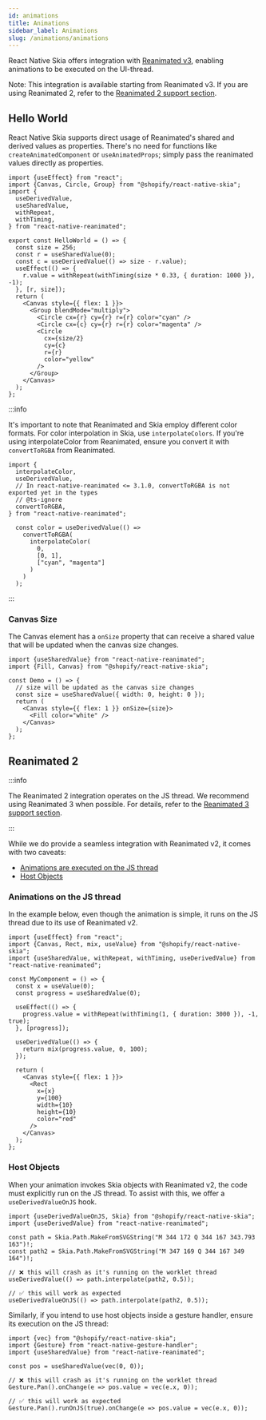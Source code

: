 ```yaml
---
id: animations
title: Animations
sidebar_label: Animations
slug: /animations/animations
---
```


React Native Skia offers integration with [Reanimated v3](https://docs.swmansion.com/react-native-reanimated/), enabling animations to be executed on the UI-thread.

Note: This integration is available starting from Reanimated v3. If you are using Reanimated 2, refer to the [Reanimated 2 support section](#reanimated-2).

## Hello World

React Native Skia supports direct usage of Reanimated's shared and derived values as properties. There's no need for functions like `createAnimatedComponent` or `useAnimatedProps`; simply pass the reanimated values directly as properties.

```tsx twoslash
import {useEffect} from "react";
import {Canvas, Circle, Group} from "@shopify/react-native-skia";
import {
  useDerivedValue,
  useSharedValue,
  withRepeat,
  withTiming,
} from "react-native-reanimated";

export const HelloWorld = () => {
  const size = 256;
  const r = useSharedValue(0);
  const c = useDerivedValue(() => size - r.value);
  useEffect(() => {
    r.value = withRepeat(withTiming(size * 0.33, { duration: 1000 }), -1);
  }, [r, size]);
  return (
    <Canvas style={{ flex: 1 }}>
      <Group blendMode="multiply">
        <Circle cx={r} cy={r} r={r} color="cyan" />
        <Circle cx={c} cy={r} r={r} color="magenta" />
        <Circle
          cx={size/2}
          cy={c}
          r={r}
          color="yellow"
        />
      </Group>
    </Canvas>
  );
};
```

:::info

It's important to note that Reanimated and Skia employ different color formats. For color interpolation in Skia, use `interpolateColors`. If you're using interpolateColor from Reanimated, ensure you convert it with `convertToRGBA` from Reanimated.

```tsx twoslash
import {
  interpolateColor,
  useDerivedValue,
  // In react-native-reanimated <= 3.1.0, convertToRGBA is not exported yet in the types
  // @ts-ignore
  convertToRGBA,
} from "react-native-reanimated";

  const color = useDerivedValue(() =>
    convertToRGBA(
      interpolateColor(
        0,
        [0, 1],
        ["cyan", "magenta"]
      )
    )
  );
```

:::

### Canvas Size

The Canvas element has a `onSize` property that can receive a shared value that will be updated when the canvas size changes.

```tsx twoslash
import {useSharedValue} from "react-native-reanimated";
import {Fill, Canvas} from "@shopify/react-native-skia";

const Demo = () => {
  // size will be updated as the canvas size changes
  const size = useSharedValue({ width: 0, height: 0 });
  return (
    <Canvas style={{ flex: 1 }} onSize={size}>
      <Fill color="white" />
    </Canvas>
  );
};
```

## Reanimated 2

:::info

The Reanimated 2 integration operates on the JS thread. We recommend using Reanimated 3 when possible. For details, refer to the [Reanimated 3 support section](#hello-world).

:::

While we do provide a seamless integration with Reanimated v2, it comes with two caveats:
* [Animations are executed on the JS thread](#animations-on-the-js-thread)
* [Host Objects](#object-objects)

### Animations on the JS thread

In the example below, even though the animation is simple, it runs on the JS thread due to its use of Reanimated v2.

```tsx twoslash
import {useEffect} from "react";
import {Canvas, Rect, mix, useValue} from "@shopify/react-native-skia";
import {useSharedValue, withRepeat, withTiming, useDerivedValue} from "react-native-reanimated";

const MyComponent = () => {
  const x = useValue(0);
  const progress = useSharedValue(0);

  useEffect(() => {
    progress.value = withRepeat(withTiming(1, { duration: 3000 }), -1, true);
  }, [progress]);

  useDerivedValue(() => {
    return mix(progress.value, 0, 100);
  });

  return (
    <Canvas style={{ flex: 1 }}>
      <Rect
        x={x}
        y={100}
        width={10}
        height={10}
        color="red"
      />
    </Canvas>
  );
};
```

### Host Objects

When your animation invokes Skia objects with Reanimated v2, the code must explicitly run on the JS thread. To assist with this, we offer a `useDerivedValueOnJS` hook.

```tsx twoslash
import {useDerivedValueOnJS, Skia} from "@shopify/react-native-skia";
import {useDerivedValue} from "react-native-reanimated";

const path = Skia.Path.MakeFromSVGString("M 344 172 Q 344 167 343.793 163")!;
const path2 = Skia.Path.MakeFromSVGString("M 347 169 Q 344 167 349 164")!;

// ❌ this will crash as it's running on the worklet thread
useDerivedValue(() => path.interpolate(path2, 0.5));

// ✅ this will work as expected
useDerivedValueOnJS(() => path.interpolate(path2, 0.5));
```

Similarly, if you intend to use host objects inside a gesture handler, ensure its execution on the JS thread:

```tsx twoslash
import {vec} from "@shopify/react-native-skia";
import {Gesture} from "react-native-gesture-handler";
import {useSharedValue} from "react-native-reanimated";

const pos = useSharedValue(vec(0, 0));

// ❌ this will crash as it's running on the worklet thread
Gesture.Pan().onChange(e => pos.value = vec(e.x, 0));

// ✅ this will work as expected
Gesture.Pan().runOnJS(true).onChange(e => pos.value = vec(e.x, 0));
```